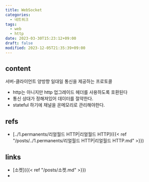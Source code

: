 ```yaml
---
title: WebSocket
categories:
  - 네트워크
tags:
  - web
  - http
date: 2023-03-30T15:23:12+09:00
draft: false
modified: 2023-12-05T21:35:39+09:00
---
```


## content
서버-클라이언트 양방향 일대일 통신을 제공하는 프로토콜
- http는 아니지만 http 업그레이드 헤더를 사용하도록 호환된다
- 통신 상대가 정해져있어 데이터를 절약한다.
- stateful 하기에 채널을 온메모리로 관리해야한다.


## refs
- [../1.permanents/리얼월드 HTTP|리얼월드 HTTP]({{< ref "/posts/../1.permanents/리얼월드 HTTP|리얼월드 HTTP.md" >}})


## links
- [소켓]({{< ref "/posts/소켓.md" >}})
- 
